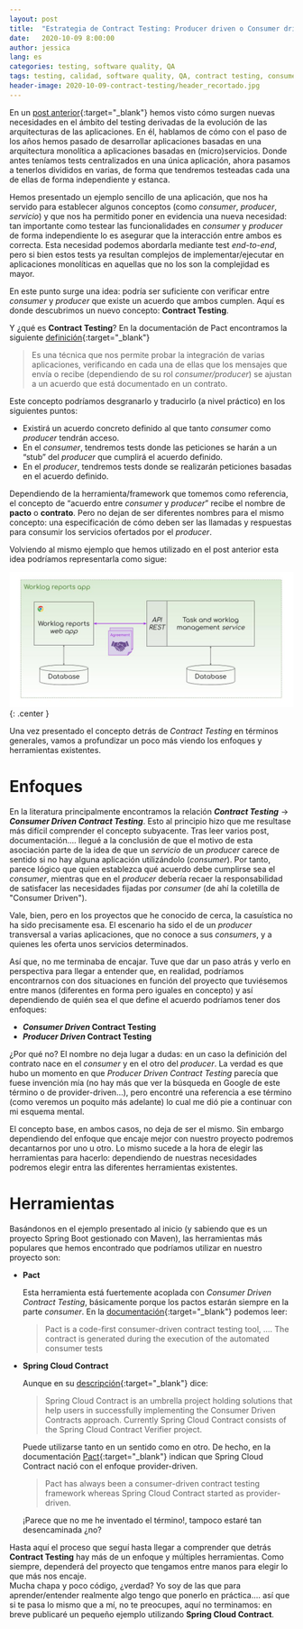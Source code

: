 ```yaml
---
layout: post
title:  "Estrategia de Contract Testing: Producer driven o Consumer driven"
date:   2020-10-09 8:00:00
author: jessica
lang: es
categories: testing, software quality, QA
tags: testing, calidad, software quality, QA, contract testing, consumer-driven contract, consumer driven contract, pact, spring cloud contract
header-image: 2020-10-09-contract-testing/header_recortado.jpg
---
```

En un [post anterior](https://blog.arima.eu/es/2020/09/03/contract-testing.html){:target="_blank"} hemos visto cómo surgen nuevas necesidades en el ámbito del testing derivadas de la evolución de las arquitecturas de las aplicaciones. En él, hablamos de cómo con el paso de los años hemos pasado de desarrollar aplicaciones basadas en una arquitectura monolítica a aplicaciones basadas en (micro)servicios. Donde antes teníamos tests centralizados en una única aplicación, ahora pasamos a tenerlos divididos en varias, de forma que tendremos testeadas cada una de ellas de forma independiente y estanca.


Hemos presentado un ejemplo sencillo de una aplicación, que nos ha servido para establecer algunos conceptos (como _consumer_, _producer_, _servicio_) y que nos ha permitido poner en evidencia una nueva necesidad: tan importante como testear las funcionalidades en _consumer_ y _producer_ de forma independiente lo es asegurar que la interacción entre ambos es correcta. Esta necesidad podemos abordarla mediante test _end-to-end_, pero si bien estos tests ya resultan complejos de implementar/ejecutar en aplicaciones monolíticas en aquellas que no los son la complejidad es mayor. 

En este punto surge una idea: podría ser suficiente con verificar entre _consumer_ y _producer_  que existe un acuerdo que ambos cumplen. Aquí es donde descubrimos un nuevo concepto: **Contract Testing**.

Y ¿qué es **Contract Testing**? En la documentación de Pact encontramos la siguiente [definición](https://docs.pact.io/#what-is-contract-testing){:target="_blank"}
> Es una técnica que nos permite probar la integración de varias aplicaciones, verificando en cada una de ellas que los mensajes que envía o recibe (dependiendo de su rol _consumer/producer_) se ajustan a un acuerdo que está documentado en un contrato.

Este concepto podríamos desgranarlo y traducirlo (a nivel práctico) en los siguientes puntos:
- Existirá un acuerdo concreto definido al que tanto _consumer_ como _producer_ tendrán acceso.
- En el _consumer_, tendremos tests donde las peticiones se harán a un “stub” del _producer_ que cumplirá el acuerdo definido. 
- En el _producer_, tendremos tests donde se realizarán peticiones basadas en el acuerdo definido.

Dependiendo de la herramienta/framework que tomemos como referencia, el concepto de “acuerdo entre _consumer_ y _producer_” recibe el nombre de **pacto** o **contrato**. Pero no dejan de ser diferentes nombres para el mismo concepto: una especificación de cómo deben ser las llamadas y respuestas para consumir los servicios ofertados por el _producer_.

Volviendo al mismo ejemplo que hemos utilizado en el post anterior esta idea podríamos representarla como sigue: 

![Ejemplo del esquema de una aplicacion con consumer-producer donde se resalta la parte en la que se centra el Contract Testing](/assets/images/2020-10-09-contract-testing/01_schema_app_simplificado_agreement.jpg){: .center }

Una vez presentado el concepto detrás de _Contract Testing_ en términos generales, vamos a profundizar un poco más viendo los enfoques y herramientas existentes. 

# Enfoques
En la literatura principalmente encontramos la relación **_Contract Testing_** &rarr; **_Consumer Driven Contract Testing_**. Esto al principio hizo que me resultase más difícil comprender el concepto subyacente. Tras leer varios post, documentación.... llegué a la conclusión de que el motivo de esta asociación parte de la idea de que un _servicio_ de un _producer_ carece de sentido si no hay alguna aplicación utilizándolo (_consumer_). Por tanto, parece lógico que quien establezca qué acuerdo debe cumplirse sea el _consumer_, mientras que en el _producer_ debería recaer la responsabilidad de satisfacer las necesidades fijadas por _consumer_ (de ahí la coletilla de "Consumer Driven").

Vale, bien, pero en los proyectos que he conocido de cerca, la casuística no ha sido precisamente esa. El escenario ha sido el de un _producer_ transversal a varias aplicaciones, que no conoce a sus _consumers_, y a quienes les oferta unos servicios determinados.

Así que, no me terminaba de encajar. Tuve que dar un paso atrás y verlo en perspectiva para llegar a entender que, en realidad, podríamos encontrarnos con dos situaciones en función del proyecto que tuviésemos entre manos (diferentes en forma pero iguales en concepto) y así dependiendo de quién sea el que define el acuerdo podríamos tener dos enfoques:

- **_Consumer Driven_ Contract Testing**
- **_Producer Driven_ Contract Testing**

¿Por qué no? El nombre no deja lugar a dudas: en un caso la definición del contrato nace en el _consumer_ y en el otro del _producer_. La verdad es que hubo un momento en que _Producer Driven Contract Testing_ parecía que fuese invención mía (no hay más que ver la búsqueda en Google de este término o de provider-driven...), pero encontré una referencia a ese término (como veremos un poquito más adelante) lo cual me dió pie a continuar con mi esquema mental.

El concepto base, en ambos casos, no deja de ser el mismo. Sin embargo dependiendo del enfoque que encaje mejor con nuestro proyecto podremos decantarnos por uno u otro. Lo mismo sucede a la hora de elegir las herramientas para hacerlo: dependiendo de nuestras necesidades podremos elegir entra las diferentes herramientas existentes.

# Herramientas

Basándonos en el ejemplo presentado al inicio (y sabiendo que es un proyecto Spring Boot gestionado con Maven), las herramientas más populares que hemos encontrado que podríamos utilizar en nuestro proyecto son:

- **Pact**

  Esta herramienta está fuertemente acoplada con _Consumer Driven Contract Testing_, básicamente porque los pactos estarán siempre en la parte _consumer_. En la [documentación](https://docs.pact.io/#consumer-driven-contracts){:target="_blank"} podemos leer: 
  
  > Pact is a code-first consumer-driven contract testing tool, .... 
  The contract is generated during the execution of the automated consumer tests
  

- **Spring Cloud Contract**

  Aunque en su [descripción](https://spring.io/projects/spring-cloud-contract){:target="_blank"} dice:
  > Spring Cloud Contract is an umbrella project holding solutions that help users in successfully implementing the Consumer Driven Contracts approach. Currently Spring Cloud Contract consists of the Spring Cloud Contract Verifier project. 

  Puede utilizarse tanto en un sentido como en otro. De hecho, en la documentación [Pact](https://docs.pact.io/getting_started/comparisons/#how-does-pact-differ-from-spring-cloud-contract){:target="_blank"} indican que Spring Cloud Contract nació con el enfoque provider-driven.
  > Pact has always been a consumer-driven contract testing framework whereas Spring Cloud Contract started as provider-driven.

  ¡Parece que no me he inventado el término!, tampoco estaré tan desencaminada ¿no?  

 Hasta aquí el proceso que seguí hasta llegar a comprender que detrás **Contract Testing** hay más de un enfoque y múltiples herramientas. Como siempre, dependerá del proyecto que tengamos entre manos para elegir lo que más nos encaje.  
 Mucha chapa y poco código, ¿verdad? Yo soy de las que para aprender/entender realmente algo tengo que ponerlo en práctica.... así que si te pasa lo mismo que a mí, no te preocupes, aquí no terminamos: en breve publicaré un pequeño ejemplo utilizando **Spring Cloud Contract**.